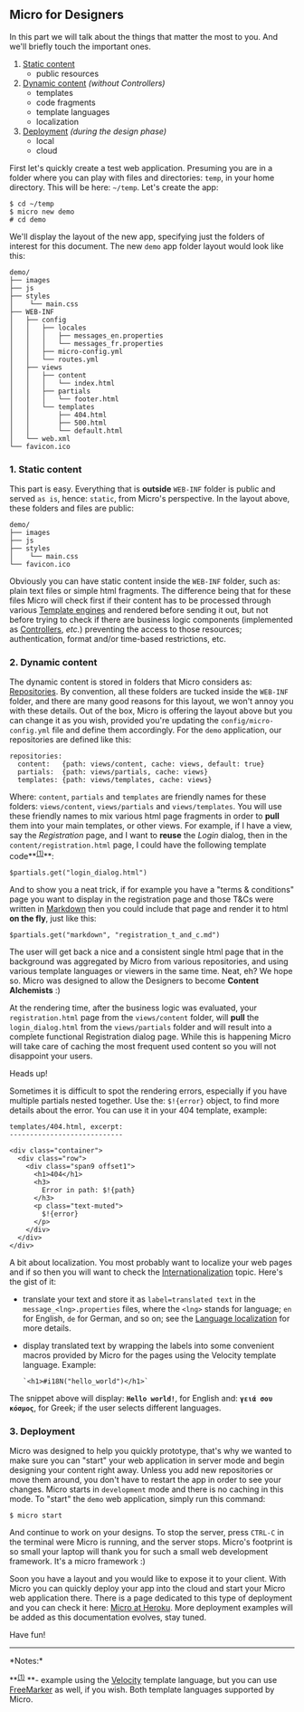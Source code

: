 ## Micro for Designers

In this part we will talk about the things that matter the most to you. And we'll briefly touch the important ones.

 1. [Static content](#static)
    - public resources
 2. [Dynamic content](#dynamic) *(without Controllers)*
    - templates
    - code fragments
    - template languages
    - localization
 3. [Deployment](#deployment) *(during the design phase)*
    - local
    - cloud
 
First let's quickly create a test web application. Presuming you are in a folder where you can play with files and directories: `temp`, in your home directory. This will be here: `~/temp`. Let's create the app:

    $ cd ~/temp
    $ micro new demo
    # cd demo

We'll display the layout of the new app, specifying just the folders of interest for this document. The new `demo` app folder layout would look like this:
    
    demo/
    ├── images
    ├── js
    ├── styles
    │    └── main.css
    ├── WEB-INF
    │   ├── config
    │   │   ├── locales
    │   │   │   ├── messages_en.properties
    │   │   │   └── messages_fr.properties
    │   │   ├── micro-config.yml
    │   │   └── routes.yml
    │   ├── views
    │   │   ├── content
    │   │   │   └── index.html
    │   │   ├── partials
    │   │   │   └── footer.html
    │   │   └── templates
    │   │       ├── 404.html
    │   │       ├── 500.html
    │   │       └── default.html
    │   └── web.xml
    └── favicon.ico
      
### 1. Static content <name id="static">
This part is easy. Everything that is **outside** `WEB-INF` folder is public and served `as is`, hence: `static`, from Micro's perspective. In the layout above, these folders and files are public:

    demo/
    ├── images
    ├── js
    ├── styles
    │    └── main.css
    └── favicon.ico

Obviously you can have static content inside the `WEB-INF` folder, such as: plain text files or simple html fragments. The difference being that for these files Micro will check first if their content has to be processed through various [Template engines](/views/engines/md) and rendered before sending it out, but not before trying to check if there are business logic components (implemented as [Controllers](/controllers.md/), *etc.*) preventing the access to those resources; authentication, format and/or time-based restrictions, etc.

### 2. Dynamic content <name id="dynamic">
The dynamic content is stored in folders that Micro considers as: [Repositories](/repositories.md/). By convention, all these folders are tucked inside the `WEB-INF` folder, and there are many good reasons for this layout, we won't annoy you with these details. Out of the box, Micro is offering the layout above but you can change it as you wish, provided you're updating the `config/micro-config.yml` file and define them accordingly. For the `demo` application, our repositories are defined like this:

    repositories:
      content:   {path: views/content, cache: views, default: true}
      partials:  {path: views/partials, cache: views}
      templates: {path: views/templates, cache: views}
    
<name id="foot_1_back"/>Where: `content`, `partials` and `templates` are friendly names for these folders: `views/content`, `views/partials` and `views/templates`. You will use these friendly names to mix various html page fragments in order to **pull** them into your main templates, or other views. For example, if I have a view, say the *Registration* page, and I want to **reuse** the *Login* dialog, then in the `content/registration.html` page, I could have the following template code**<sup>[(1)](#foot_1)</sup>**:

    $partials.get("login_dialog.html")

And to show you a neat trick, if for example you have a "terms & conditions" page you want to display in the registration page and those T&Cs were written in [Markdown](/views/engines.md#Markdown) then you could include that page and render it to html **on the fly**, just like this:

    $partials.get("markdown", "registration_t_and_c.md")

The user will get back a nice and a consistent single html page that in the background was aggregated by Micro from various repositories, and using various template languages or viewers in the same time. Neat, eh? We hope so. Micro was designed to allow the Designers to become **Content Alchemists** :)
  
At the rendering time, after the business logic was evaluated, your `registration.html` page from the `views/content` folder, will **pull** the `login_dialog.html` from the `views/partials` folder and will result into a complete functional Registration dialog page. While this is happening Micro will take care of caching the most frequent used content so you will not disappoint your users. 

<span class="label label-important">Heads up!</span> 

Sometimes it is difficult to spot the rendering errors, especially if you have multiple partials nested together. Use the: `$!{error}` object, to find more details about the error. You can use it in your 404 template, example:

    templates/404.html, excerpt:
    ----------------------------
    
    <div class="container">
      <div class="row">
        <div class="span9 offset1">
          <h1>404</h1>
          <h3>
            Error in path: $!{path}
          </h3>
          <p class="text-muted">
            $!{error}
          </p>
        </div>
      </div>  
    </div>
  


A bit about localization. You most probably want to localize your web pages and if so then you will want to check the [Internationalization](internationalization.md) topic. Here's the gist of it:

  - translate your text and store it as `label=translated text` in the `message_<lng>.properties` files, where the `<lng>` stands for language; `en` for English, `de` for German, and so on; see the [Language localization](http://en.wikipedia.org/wiki/Language_localisation) for more details.
  - display translated text by wrapping the labels into some convenient macros provided by Micro for the pages using the Velocity template language. Example:

        `<h1>#i18N("hello_world")</h1>`

The snippet above will display: **`Hello world!`**, for English and: **`γειά σου κόσμος`**, for Greek; if the user selects different languages.

### 3. Deployment <name id="deployment">
Micro was designed to help you quickly prototype, that's why we wanted to make sure you can "start" your web application in server mode and begin designing your content right away. Unless you add new repositories or move them around, you don't have to restart the app in order to see your changes. Micro starts in `development` mode and there is no caching in this mode. To "start" the `demo` web application, simply run this command:

    $ micro start

And continue to work on your designs. To stop the server, press `CTRL-C` in the terminal were Micro is running, and the server stops. Micro's footprint is so small your laptop will thank you for such a small web development framework. It's a micro framework :)

Soon you have a layout and you would like to expose it to your client. With Micro you can quickly deploy your app into the cloud and start your Micro web application there. There is a page dedicated to this type of deployment and you can check it here: [Micro at Heroku](/micro_for/heroku.md/). More deployment examples will be added as this documentation evolves, stay tuned.

Have fun!

<hr>
*Notes:*

**<name id="foot_1"/><sup>[(1)](#foot_1_back)</sup> **- example using the [Velocity](/views/engines.md#Velocity) template language, but you can use [FreeMarker](/views/engines.md#Freemarker) as well, if you wish. Both template languages supported by Micro.
